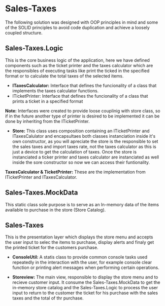 # Sales-Taxes

The following solution was designed with OOP principles in mind and some of the SOLID principles to avoid
code duplication and achieve a loosely coupled structure.

## Sales-Taxes.Logic
This is the core business logic of the application, here we have defined components such as the ticket printer
and the taxes calculator which are the responsibles of executing tasks like print the ticked in the specified
format or to calculate the total taxes of the selected items.

- **ITaxesCalculator:** Interface that defines the funcionality of a class that implements the taxes calculator functions.
- ITicketPrinter: Interface that defines the funcionality of a class that prints a ticket in a specified format

**Note:** Interfaces were created to provide loose couplinig with store class, so if in the future another type of printer
is desired to be implemented it can be done by inheriting from the ITicketPrinter.

- **Store:** This class uses composition containing an ITicketPrinter and ITaxesCalulator and encapsultaes both classes
instanciation inside it's own constructor, as you will apreciate the store is the responsible to set the sales taxes 
and import taxes rate, not the taxes calculator as this is just a device to get the calculation of taxes. 
Once the store is instanciated a ticker printer and taxes calculator are instanciated as well inside the sore constructor
so now we can access their funtionality.

**TaxesCalculator & TicketPrinter:** These are the implementation from ITicketPrinter and ITaxesCalculator.

## Sales-Taxes.MockData
This static class sole purpose is to serve as an In-memory data of the items 
available to purchase in the store (Store Catalog).


## Sales-Taxes
This is the presentation layer which displays the store menu and accepts the user input to selec the items to purchase,
display alerts and finaly get the printed ticket for the customers purchase.

- **ConsoleUtil:** A statis class to provide common console tasks used repeatedly in the interaction with the user, for example
console clear function or printing alert messages when performing certain operations.

- **Storeview:** The main view, responsible to display the store menu and to recieve customer input. It consume the
Sales-Taxes.MockData to get the in-memory store catalog and the Sales-Taxes.Logic to process the user input to return
to the customer the ticket for his purchase with the sales taxes and the total of thr purchase.
